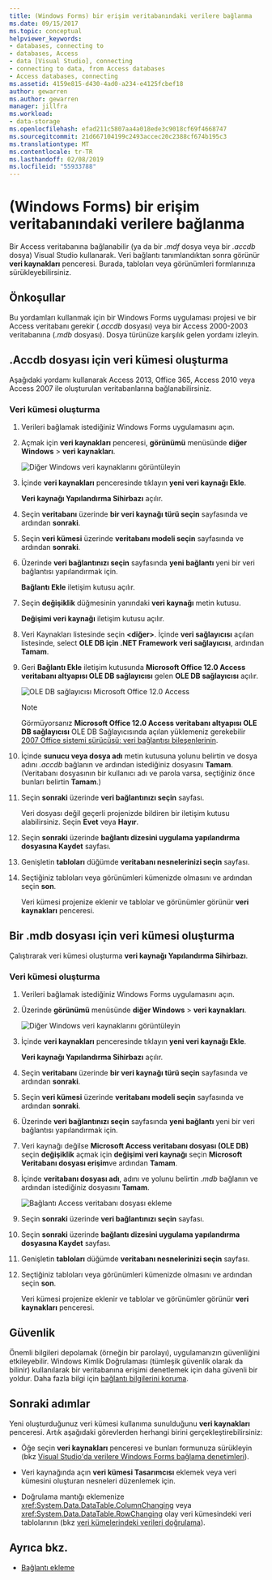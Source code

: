 ```yaml
---
title: (Windows Forms) bir erişim veritabanındaki verilere bağlanma
ms.date: 09/15/2017
ms.topic: conceptual
helpviewer_keywords:
- databases, connecting to
- databases, Access
- data [Visual Studio], connecting
- connecting to data, from Access databases
- Access databases, connecting
ms.assetid: 4159e815-d430-4ad0-a234-e4125fcbef18
author: gewarren
ms.author: gewarren
manager: jillfra
ms.workload:
- data-storage
ms.openlocfilehash: efad211c5807aa4a018ede3c9018cf69f4668747
ms.sourcegitcommit: 21d667104199c2493accec20c2388cf674b195c3
ms.translationtype: MT
ms.contentlocale: tr-TR
ms.lasthandoff: 02/08/2019
ms.locfileid: "55933788"
---
```

# <a name="connect-to-data-in-an-access-database-windows-forms"></a>(Windows Forms) bir erişim veritabanındaki verilere bağlanma

Bir Access veritabanına bağlanabilir (ya da bir *.mdf* dosya veya bir *.accdb* dosya) Visual Studio kullanarak. Veri bağlantı tanımlandıktan sonra görünür **veri kaynakları** penceresi. Burada, tabloları veya görünümleri formlarınıza sürükleyebilirsiniz.

## <a name="prerequisites"></a>Önkoşullar

Bu yordamları kullanmak için bir Windows Forms uygulaması projesi ve bir Access veritabanı gerekir (*.accdb* dosyası) veya bir Access 2000-2003 veritabanına (*.mdb* dosyası). Dosya türünüze karşılık gelen yordamı izleyin.

## <a name="creating-the-dataset-for-an-accdb-file"></a>.Accdb dosyası için veri kümesi oluşturma

Aşağıdaki yordamı kullanarak Access 2013, Office 365, Access 2010 veya Access 2007 ile oluşturulan veritabanlarına bağlanabilirsiniz.

### <a name="to-create-the-dataset"></a>Veri kümesi oluşturma

1.  Verileri bağlamak istediğiniz Windows Forms uygulamasını açın.

2.  Açmak için **veri kaynakları** penceresi, **görünümü** menüsünde **diğer Windows** > **veri kaynakları**.

     ![Diğer Windows veri kaynaklarını görüntüleyin](../data-tools/media/viewdatasources.png)

3.  İçinde **veri kaynakları** penceresinde tıklayın **yeni veri kaynağı Ekle**.

     **Veri kaynağı Yapılandırma Sihirbazı** açılır.

4.  Seçin **veritabanı** üzerinde **bir veri kaynağı türü seçin** sayfasında ve ardından **sonraki**.

5.  Seçin **veri kümesi** üzerinde **veritabanı modeli seçin** sayfasında ve ardından **sonraki**.

6.  Üzerinde **veri bağlantınızı seçin** sayfasında **yeni bağlantı** yeni bir veri bağlantısı yapılandırmak için.

     **Bağlantı Ekle** iletişim kutusu açılır.

7.  Seçin **değişiklik** düğmesinin yanındaki **veri kaynağı** metin kutusu.

     **Değişimi veri kaynağı** iletişim kutusu açılır.

8.  Veri Kaynakları listesinde seçin  **\<diğer\>**. İçinde **veri sağlayıcısı** açılan listesinde, select **OLE DB için .NET Framework veri sağlayıcısı**, ardından **Tamam**.

9. Geri **Bağlantı Ekle** iletişim kutusunda **Microsoft Office 12.0 Access veritabanı altyapısı OLE DB sağlayıcısı** gelen **OLE DB sağlayıcısı** açılır.

     ![OLE DB sağlayıcısı Microsoft Office 12.0 Access](../data-tools/media/dataoledbprovideroffice12access.png)

     > [!NOTE]
     > Görmüyorsanız **Microsoft Office 12.0 Access veritabanı altyapısı OLE DB sağlayıcısı** OLE DB Sağlayıcısında açılan yüklemeniz gerekebilir [2007 Office sistemi sürücüsü: veri bağlantısı bileşenlerinin](https://www.microsoft.com/download/confirmation.aspx?id=23734).

9. İçinde **sunucu veya dosya adı** metin kutusuna yolunu belirtin ve dosya adını *.accdb* bağlanın ve ardından istediğiniz dosyasını **Tamam**. (Veritabanı dosyasının bir kullanıcı adı ve parola varsa, seçtiğiniz önce bunları belirtin **Tamam**.)

10. Seçin **sonraki** üzerinde **veri bağlantınızı seçin** sayfası.

     Veri dosyası değil geçerli projenizde bildiren bir iletişim kutusu alabilirsiniz. Seçin **Evet** veya **Hayır**.

11. Seçin **sonraki** üzerinde **bağlantı dizesini uygulama yapılandırma dosyasına Kaydet** sayfası.

12. Genişletin **tabloları** düğümde **veritabanı nesnelerinizi seçin** sayfası.

13. Seçtiğiniz tabloları veya görünümleri kümenizde olmasını ve ardından seçin **son**.

     Veri kümesi projenize eklenir ve tablolar ve görünümler görünür **veri kaynakları** penceresi.

## <a name="create-the-dataset-for-an-mdb-file"></a>Bir .mdb dosyası için veri kümesi oluşturma

Çalıştırarak veri kümesi oluşturma **veri kaynağı Yapılandırma Sihirbazı**.

### <a name="to-create-the-dataset"></a>Veri kümesi oluşturma

1.  Verileri bağlamak istediğiniz Windows Forms uygulamasını açın.

2.  Üzerinde **görünümü** menüsünde **diğer Windows** > **veri kaynakları**.

     ![Diğer Windows veri kaynaklarını görüntüleyin](../data-tools/media/viewdatasources.png)

3.  İçinde **veri kaynakları** penceresinde tıklayın **yeni veri kaynağı Ekle**.

     **Veri kaynağı Yapılandırma Sihirbazı** açılır.

4.  Seçin **veritabanı** üzerinde **bir veri kaynağı türü seçin** sayfasında ve ardından **sonraki**.

5.  Seçin **veri kümesi** üzerinde **veritabanı modeli seçin** sayfasında ve ardından **sonraki**.

6.  Üzerinde **veri bağlantınızı seçin** sayfasında **yeni bağlantı** yeni bir veri bağlantısı yapılandırmak için.

7.  Veri kaynağı değilse **Microsoft Access veritabanı dosyası (OLE DB)** seçin **değişiklik** açmak için **değişimi veri kaynağı** seçin **Microsoft Veritabanı dosyası erişim**ve ardından **Tamam**.

8.  İçinde **veritabanı dosyası adı**, adını ve yolunu belirtin *.mdb* bağlanın ve ardından istediğiniz dosyasını **Tamam**.

     ![Bağlantı Access veritabanı dosyası ekleme](../data-tools/media/dataaddconnectionaccessmdb.png)

9. Seçin **sonraki** üzerinde **veri bağlantınızı seçin** sayfası.

10. Seçin **sonraki** üzerinde **bağlantı dizesini uygulama yapılandırma dosyasına Kaydet** sayfası.

11. Genişletin **tabloları** düğümde **veritabanı nesnelerinizi seçin** sayfası.

12. Seçtiğiniz tabloları veya görünümleri kümenizde olmasını ve ardından seçin **son**.

     Veri kümesi projenize eklenir ve tablolar ve görünümler görünür **veri kaynakları** penceresi.

## <a name="security"></a>Güvenlik

Önemli bilgileri depolamak (örneğin bir parolayı), uygulamanızın güvenliğini etkileyebilir. Windows Kimlik Doğrulaması (tümleşik güvenlik olarak da bilinir) kullanılarak bir veritabanına erişimi denetlemek için daha güvenli bir yoldur. Daha fazla bilgi için [bağlantı bilgilerini koruma](/dotnet/framework/data/adonet/protecting-connection-information).

## <a name="next-steps"></a>Sonraki adımlar

Yeni oluşturduğunuz veri kümesi kullanıma sunulduğunu **veri kaynakları** penceresi. Artık aşağıdaki görevlerden herhangi birini gerçekleştirebilirsiniz:

-   Öğe seçin **veri kaynakları** penceresi ve bunları formunuza sürükleyin (bkz [Visual Studio'da verilere Windows Forms bağlama denetimleri](../data-tools/bind-windows-forms-controls-to-data-in-visual-studio.md)).

-   Veri kaynağında açın **veri kümesi Tasarımcısı** eklemek veya veri kümesini oluşturan nesneleri düzenlemek için.

-   Doğrulama mantığı eklemenize <xref:System.Data.DataTable.ColumnChanging> veya <xref:System.Data.DataTable.RowChanging> olay veri kümesindeki veri tablolarının (bkz [veri kümelerindeki verileri doğrulama](../data-tools/validate-data-in-datasets.md)).

## <a name="see-also"></a>Ayrıca bkz.

- [Bağlantı ekleme](../data-tools/add-new-connections.md)
